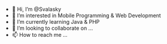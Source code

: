 - 👋 Hi, I’m @Svalasky
- 👀 I’m interested in Mobile Programming & Web Development
- 🌱 I’m currently learning Java & PHP
- 💞️ I’m looking to collaborate on ...
- 📫 How to reach me ...

<!---
Svalasky/Svalasky is a ✨ special ✨ repository because its `README.md` (this file) appears on your GitHub profile.
You can click the Preview link to take a look at your changes.
--->
